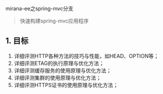 mirana-ee之spring-mvc分支
>快速构建spring-mvc应用程序

## 1. 目标
1. 详细评测HTTP各种方法的技巧与性能，如HEAD、OPTION等；
2. 详细评测ETAG的执行原理与优化方法；
3. 详细评测缓存服务的使用原理与优化方法；
4. 详细评测集群的使用原理与优化方法；
5. 详细评测HTTPS证书的使用原理与优化方法；